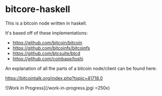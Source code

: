 # bitcore-haskell

This is a bitcoin node written in haskell.

It's based off of these implementations:
* https://github.com/bitcoin/bitcoin
* https://github.com/bitcoinfs/bitcoinfs
* https://github.com/btcsuite/btcd
* https://github.com/coinbase/toshi

An explanation of all the parts of a bitcoin node/client can be found here:

https://bitcointalk.org/index.php?topic=41718.0

![Work in Progress](/work-in-progress.jpgi =250x)

